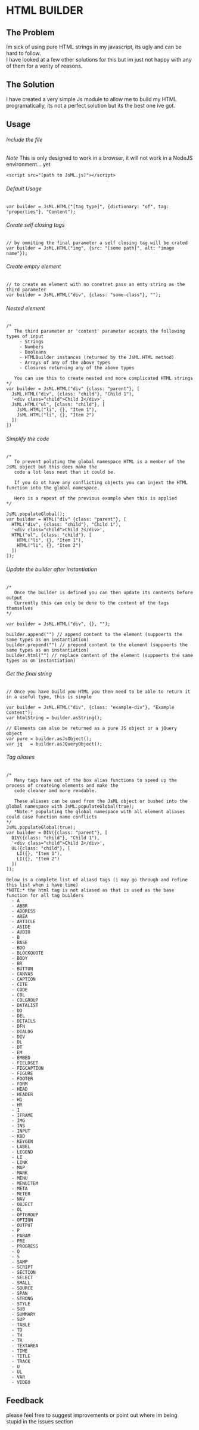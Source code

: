 # HTML BUILDER 

## The Problem 
Im sick of using pure HTML strings in my javascript, its ugly and can be hard to follow.\
I have looked at a few other solutions for this but im just not happy with any of them for a verity  of reasons.

## The Solution 
I have created a very simple Js module to allow me to build my HTML programatically, its not a perfect solution but its the best one ive got.


## Usage 

###### Include the file
*Note* This is only designed to work in a browser, it will not work in a NodeJS environment... yet
```
<script src="[path to JsML.js]"></script>
```

###### Default Usage
```
var builder = JsML.HTML("[tag type]", {dictionary: "of", tag: "properties"}, "Content");
```

###### Create self closing tags
```
// by ommiting the final parameter a self closing tag will be crated
var builder = JsML.HTML("img", {src: "[some path]", alt: "image name"});
```

###### Create empty element
```
// to create an element with no conetnet pass an emty string as the third parameter
var builder = JsML.HTML("div", {class: "some-class"}, "");
```

###### Nested element
```
/*
   The third parameter or 'content' parameter accepts the following types of input
     - Strings
     - Numbers 
     - Booleans
     - HTMLBuilder instances (returned by the JsML.HTML method)
     - Arrays of any of the above types
     - Closures returning any of the above types
   
   You can use this to create nested and more complicated HTML strings
*/
var builder = JsML.HTML("div" {class: "parent"}, [
  JsML.HTML("div", {class: "child"}, "Child 1"),
  '<div class="child">Child 2</div>',
  JsML.HTML("ul", {class: "child"}, [
    JsML.HTML("li", {}, "Item 1"),
    JsML.HTML("li", {}, "Item 2")
  ])
])
```

###### Simplify the code
```
/*
   To prevent poluting the global namespace HTML is a member of the JsML object but this does make the 
   code a lot less neat than it could be.
   
   If you do ot have any conflicting objects you can injext the HTML function into the global namespace.
   
   Here is a repeat of the previous example when this is applied
*/

JsML.populateGlobal();
var builder = HTML("div" {class: "parent"}, [
  HTML("div", {class: "child"}, "Child 1"),
  '<div class="child">Child 2</div>',
  HTML("ul", {class: "child"}, [
    HTML("li", {}, "Item 1"),
    HTML("li", {}, "Item 2")
  ])
]);
```

###### Update the builder after instantiation
```
/*
   Once the builder is defined you can then update its contents before output
   Currently this can only be done to the content of the tags themselves
*/

var builder = JsML.HTML("div", {}, "");

builder.append("") // append content to the element (suppoerts the same types as on instantiation)
builder.prepend("") // prepend content to the element (suppoerts the same types as on instantiation)
builder.html("") // replace content of the element (suppoerts the same types as on instantiation)
```

###### Get the final string
```
// Once you have build you HTML you then need to be able to return it in a useful type, this is simple

var builder = JsML.HTML("div", {class: "example-div"}, "Example Content");
var htmlString = builder.asString();

// Elements can also be returned as a pure JS object or a jQuery object
var pure = builder.asJsObject();
var jq   = builder.asJQueryObject();
```

###### Tag aliases 
```
/*
   Many tags have out of the box alias functions to speed up the process of createing elements and make the 
   code cleaner amd more readable.
   
   These aliases can be used from the JsML object or bushed into the global namespace with JsML.populateGlobal(true);
   *Note:* populating the global namespace with all element aliases could case function name conflicts
*/
JsML.populateGlobal(true);
var builder = DIV({class: "parent"}, [
  DIV({class: "child"}, "Child 1"),
  '<div class="child">Child 2</div>',
  UL({class: "child"}, [
    LI({}, "Item 1"),
    LI({}, "Item 2")
  ])
]);

Below is a complete list of aliasd tags (i may go through and refine this list when i have time)
*NOTE:* the html tag is not aliased as that is used as the base function for all tag builders
  - A
  - ABBR
  - ADDRESS
  - AREA
  - ARTICLE
  - ASIDE
  - AUDIO
  - B
  - BASE
  - BDO
  - BLOCKQUOTE
  - BODY
  - BR
  - BUTTON
  - CANVAS
  - CAPTION
  - CITE
  - CODE
  - COL
  - COLGROUP
  - DATALIST
  - DD
  - DEL
  - DETAILS
  - DFN
  - DIALOG
  - DIV
  - DL
  - DT
  - EM
  - EMBED
  - FIELDSET
  - FIGCAPTION
  - FIGURE
  - FOOTER
  - FORM
  - HEAD
  - HEADER
  - H1
  - HR
  - I
  - IFRAME
  - IMG
  - INS
  - INPUT
  - KBD
  - KEYGEN
  - LABEL
  - LEGEND
  - LI
  - LINK
  - MAP
  - MARK
  - MENU
  - MENUITEM
  - META
  - METER
  - NAV
  - OBJECT
  - OL
  - OPTGROUP
  - OPTION
  - OUTPUT
  - P
  - PARAM
  - PRE
  - PROGRESS
  - Q
  - S
  - SAMP
  - SCRIPT
  - SECTION
  - SELECT
  - SMALL
  - SOURCE
  - SPAN
  - STRONG
  - STYLE
  - SUB
  - SUMMARY
  - SUP
  - TABLE
  - TD
  - TH
  - TR
  - TEXTAREA
  - TIME
  - TITLE
  - TRACK
  - U
  - UL
  - VAR
  - VIDEO
```

## Feedback
please feel free to suggest improvements or point out where im being stupid in the issues section
